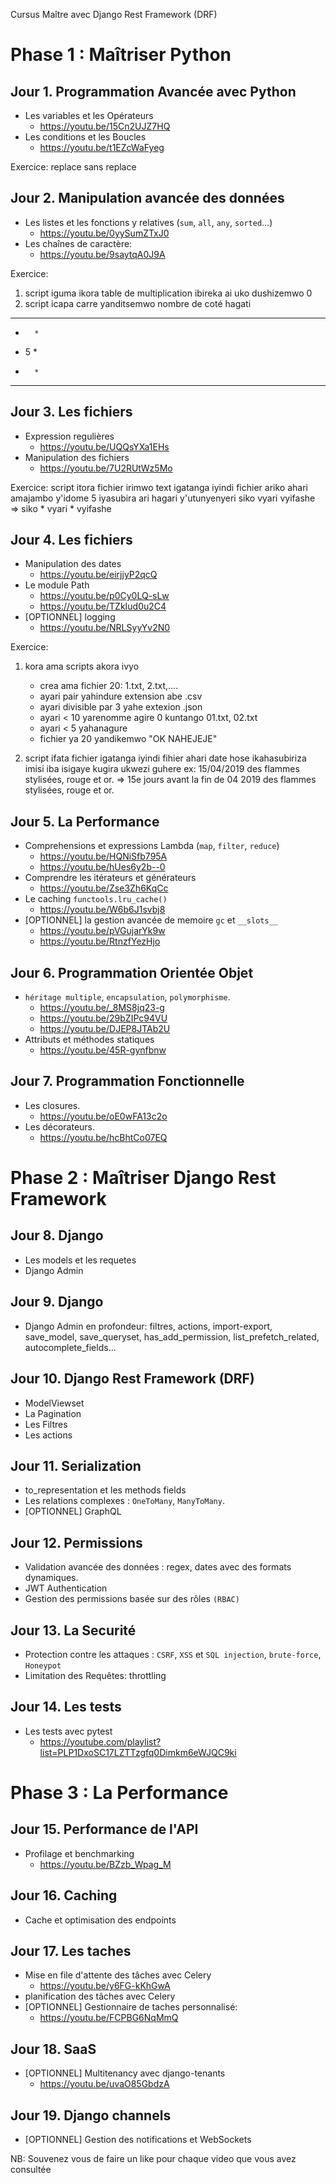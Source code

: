Cursus Maître avec Django Rest Framework (DRF)

Phase 1 : Maîtriser Python
==========================
Jour 1. Programmation Avancée avec Python
-----------------------------------------
- Les variables et les Opérateurs
    - https://youtu.be/15Cn2UJZ7HQ
- Les conditions et les Boucles
    - https://youtu.be/t1EZcWaFyeg

Exercice:
    replace sans replace

Jour 2. Manipulation avancée des données
----------------------------------------
- Les listes et les fonctions y relatives (`sum`, `all`, `any`, `sorted`...)
    - https://youtu.be/0yySumZTxJ0
- Les chaînes de caractère:
    - https://youtu.be/9saytqA0J9A

Exercice:
1. script iguma ikora table de multiplication ibireka ai uko dushizemwo 0
2. script icapa carre yanditsemwo nombre de coté hagati
* * * * *
*       *
*   5   *
*       *
* * * * *

Jour 3. Les fichiers
--------------------
- Expression regulières
    - https://youtu.be/UQQsYXa1EHs
- Manipulation des fichiers
    - https://youtu.be/7U2RUtWz5Mo

Exercice:
script itora fichier irimwo text igatanga iyindi fichier ariko ahari amajambo y'idome 5 iyasubira ari hagari y'utunyenyeri
siko vyari vyifashe => siko * vyari * vyifashe

Jour 4. Les fichiers
--------------------
- Manipulation des dates
    - https://youtu.be/eirjjyP2qcQ
- Le module Path
    - https://youtu.be/p0Cy0LQ-sLw
    - https://youtu.be/TZkIud0u2C4
- [OPTIONNEL] logging
    - https://youtu.be/NRLSyyYv2N0

Exercice:
1. kora ama scripts akora ivyo
    - crea ama fichier 20: 1.txt, 2.txt,....
    - ayari pair yahindure extension abe .csv
    - ayari divisible par 3 yahe extexion .json
    - ayari < 10 yarenomme agire 0 kuntango 01.txt, 02.txt
    - ayari < 5 yahanagure
    - fichier ya 20 yandikemwo "OK NAHEJEJE"

2. script ifata fichier igatanga iyindi fihier ahari date hose ikahasubiriza imisi iba isigaye kugira ukwezi guhere
ex: 
15/04/2019 des flammes stylisées, rouge et or. =>  15e jours avant la fin de 04 2019 des flammes stylisées, rouge et or.

Jour 5. La Performance
----------------------
- Comprehensions et expressions Lambda (`map`, `filter`, `reduce`)
    - https://youtu.be/HQNiSfb795A
    - https://youtu.be/hUes6y2b--0
- Comprendre les itérateurs et générateurs
    - https://youtu.be/Zse3Zh6KqCc
- Le caching `functools.lru_cache()`
    - https://youtu.be/W6b6J1svbj8
- [OPTIONNEL] la gestion avancée de memoire `gc` et `__slots__`
    - https://youtu.be/pVGujarYk9w
    - https://youtu.be/RtnzfYezHjo

Jour 6. Programmation Orientée Objet
------------------------------------
- `héritage multiple`, `encapsulation`, `polymorphisme`.
    - https://youtu.be/_8MS8jq23-g
    - https://youtu.be/29bZIPc94VU
    - https://youtu.be/DJEP8JTAb2U
- Attributs et méthodes statiques
    - https://youtu.be/45R-gynfbnw

Jour 7. Programmation Fonctionnelle
-----------------------------------
- Les closures.
    - https://youtu.be/oE0wFA13c2o
- Les décorateurs.
    - https://youtu.be/hcBhtCo07EQ


Phase 2 : Maîtriser Django Rest Framework
=========================================
Jour 8. Django
--------------
- Les models et les requetes
- Django Admin

Jour 9. Django
--------------
- Django Admin en profondeur:
    filtres, actions, import-export, save_model, save_queryset, has_add_permission, list_prefetch_related, autocomplete_fields...

Jour 10. Django Rest Framework (DRF)
------------------------------------
- ModelViewset
- La Pagination
- Les Filtres
- Les actions

Jour 11. Serialization
---------------------
- to_representation et les methods fields
- Les relations complexes : `OneToMany`, `ManyToMany`.
- [OPTIONNEL] GraphQL

Jour 12. Permissions
--------------------
- Validation avancée des données : regex, dates avec des formats dynamiques.
- JWT Authentication
- Gestion des permissions basée sur des rôles `(RBAC)`

Jour 13. La Securité
--------------------
- Protection contre les attaques : `CSRF`, `XSS` et `SQL injection`, `brute-force`, `Honeypot`
- Limitation des Requêtes: throttling

Jour 14. Les tests
------------------
- Les tests avec pytest
    - https://youtube.com/playlist?list=PLP1DxoSC17LZTTzgfq0Dimkm6eWJQC9ki

Phase 3 : La Performance
========================
Jour 15. Performance de l'API
-----------------------------
- Profilage et benchmarking
    - https://youtu.be/BZzb_Wpag_M

Jour 16. Caching
----------------
- Cache et optimisation des endpoints

Jour 17. Les taches
-------------------
- Mise en file d'attente des tâches avec Celery
    - https://youtu.be/y6FG-kKhGwA
- planification des tâches avec Celery
- [OPTIONNEL] Gestionnaire de taches personnalisé:
    - https://youtu.be/FCPBG6NqMmQ

Jour 18. SaaS
-------------
- [OPTIONNEL] Multitenancy avec django-tenants
    - https://youtu.be/uvaO85GbdzA

Jour 19. Django channels
------------------------
- [OPTIONNEL] Gestion des notifications et WebSockets

NB: Souvenez vous de faire un like pour chaque video que vous avez consultée
